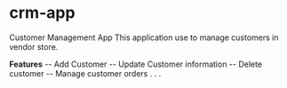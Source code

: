 # crm-app
Customer Management App
This application use to manage customers in vendor store.

**Features** 
-- Add Customer
-- Update Customer information
-- Delete customer 
-- Manage customer orders 
.
.
.

